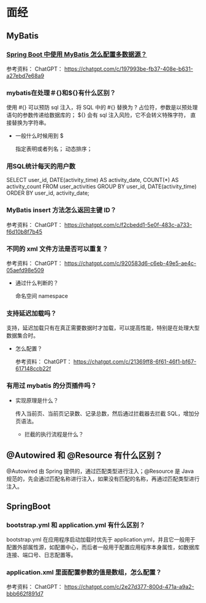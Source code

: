 # 面经

## MyBatis

### [Spring Boot 中使用 MyBatis 怎么配置多数据源？](file:///P:/Spring5/MyNotes/Spring%20Boot%20%E4%B8%AD%E4%BD%BF%E7%94%A8%20MyBatis%20%E6%80%8E%E4%B9%88%E9%85%8D%E7%BD%AE%E5%A4%9A%E6%95%B0%E6%8D%AE%E6%BA%90%EF%BC%9F.md)

参考资料：
ChatGPT：
https://chatgpt.com/c/197993be-fb37-408e-b631-a27ebd7e68a9

### mybatis在处理＃{}和${}有什么区别？

使用 #{} 可以预防 sql 注入，将 SQL 中的 #{} 替换为 ? 占位符，参数是以预处理语句的参数传递给数据库的；
${} 会有 sql 注入风险，它不会转义特殊字符， 直接替换为字符串。

- 一般什么时候用到 $

  指定表明或者列名；
  动态排序；
  
### 用SQL统计每天的用户数

SELECT 
	user_id, 
	DATE(activity_time) AS activity_date, 
	COUNT(*) AS activity_count 
FROM 
	user_activities 
GROUP BY 
	user_id, 
	DATE(activity_time) 
ORDER BY 
	user_id, activity_date; 

### MyBatis insert 方法怎么返回主键 ID？

参考资料：
ChatGPT：
https://chatgpt.com/c/f2cbedd1-5e0f-483c-a733-f6d10b8f7b45

### 不同的 xml 文件方法是否可以重复？

参考资料：
ChatGPT：
https://chatgpt.com/c/920583d6-c6eb-49e5-ae4c-05aefd98e509

- 通过什么判断的？

  命名空间 namespace
  
### 支持延迟加载吗？

支持，延迟加载只有在真正需要数据时才加载，可以提高性能，特别是在处理大型数据集合时。 

- 怎么配置？

  参考资料：
  ChatGPT：
  https://chatgpt.com/c/21369ff8-6f61-46f1-bf67-617148ccb22f
  
### 有用过 mybatis 的分页插件吗？

- 实现原理是什么？

  传入当前页、当前页记录数、记录总数，然后通过拦截器去拦截 SQL，增加分页语法。
  
	- 拦截的执行流程是什么？

## @Autowired 和 @Resource 有什么区别？

@Autowired 由 Spring 提供的，通过匹配类型进行注入；@Resource 是 Java 规范的，先会通过匹配名称进行注入，如果没有匹配的名称，再通过匹配类型进行注入。

## SpringBoot

### bootstrap.yml 和 application.yml 有什么区别？

bootstrap.yml 在应用程序启动加载时优先于 application.yml，并且它一般用于配置外部属性源，如配置中心，而后者一般用于配置应用程序本身属性，如数据库连接、端口号、日志配置等。

### application.xml 里面配置参数的值是数组，怎么配置？

参考资料：
ChatGPT：
https://chatgpt.com/c/2e27d377-800d-471a-a9a2-bbb662f891d7

